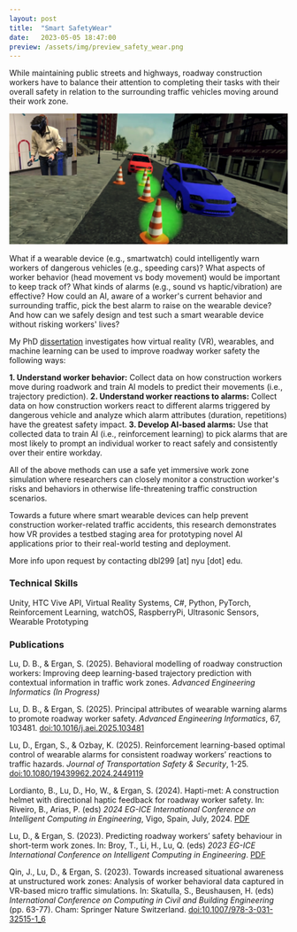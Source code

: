 ```yaml
---
layout: post
title:  "Smart SafetyWear"
date:   2023-05-05 18:47:00
preview: /assets/img/preview_safety_wear.png
---
```


While maintaining public streets and highways, roadway construction workers have to balance their attention to completing their tasks with their overall safety in relation to the surrounding traffic vehicles moving around their work zone.

![VR roadway work zone simulation](/assets/img/safety-wear/promo.png)

What if a wearable device (e.g., smartwatch) could intelligently warn workers of dangerous vehicles (e.g., speeding cars)? What aspects of worker behavior (head movement vs body movement) would be important to keep track of? What kinds of alarms (e.g., sound vs haptic/vibration) are effective? How could an AI, aware of a worker's current behavior and surrounding traffic, pick the best alarm to raise on the wearable device? And how can we safely design and test such a smart wearable device without risking workers' lives?

My PhD [dissertation](https://www.proquest.com/docview/3213689744) investigates how virtual reality (VR), wearables, and machine learning can be used to improve roadway worker safety the following ways:

 **1. Understand worker behavior:** Collect data on how construction workers move during roadwork and train AI models to predict their movements (i.e., trajectory prediction).
 **2. Understand worker reactions to alarms:** Collect data on how construction workers react to different alarms triggered by dangerous vehicle and analyze which alarm attributes (duration, repetitions) have the greatest safety impact.
 **3. Develop AI-based alarms:** Use that collected data to train AI (i.e., reinforcement learning) to pick alarms that are most likely to prompt an individual worker to react safely and consistently over their entire workday.

All of the above methods can use a safe yet immersive work zone simulation where researchers can closely monitor a construction worker's risks and behaviors in otherwise life-threatening traffic construction scenarios.

Towards a future where smart wearable devices can help prevent construction worker-related traffic accidents, this research demonstrates how VR provides a testbed staging area for prototyping novel AI applications prior to their real-world testing and deployment.
 
More info upon request by contacting dbl299 [at] nyu [dot] edu.

### Technical Skills

Unity, HTC Vive API, Virtual Reality Systems, C#, Python, PyTorch, Reinforcement Learning, watchOS, RaspberryPi, Ultrasonic Sensors, Wearable Prototyping

### Publications

Lu, D. B., & Ergan, S. (2025). Behavioral modelling of roadway construction workers: Improving deep learning-based trajectory prediction with contextual information in traffic work zones. *Advanced Engineering Informatics (In Progress)*

Lu, D. B., & Ergan, S. (2025). Principal attributes of wearable warning alarms to promote roadway worker safety. *Advanced Engineering Informatics*, 67, 103481. [doi:10.1016/j.aei.2025.103481](https://doi.org/10.1016/j.aei.2025.103481)

Lu, D., Ergan, S., & Ozbay, K. (2025). Reinforcement learning-based optimal control of wearable alarms for consistent roadway workers’ reactions to traffic hazards. *Journal of Transportation Safety & Security*, 1-25. [doi:10.1080/19439962.2024.2449119](https://doi.org/10.1080/19439962.2024.2449119)

Lordianto, B., Lu, D., Ho, W., & Ergan, S. (2024). Hapti-met: A construction helmet with directional haptic feedback for roadway worker safety. In: Riveiro, B., Arias, P. (eds) *2024 EG-ICE International Conference on Intelligent Computing in Engineering*, Vigo, Spain, July, 2024. [PDF](https://www.researchgate.net/profile/Daniel-Lu-21/publication/383456833_Hapti-met_A_Construction_Helmet_with_Directional_Haptic_Feedback_for_Roadway_Worker_Safety/links/66ce1eb6b1606e24c2a3c6d1/Hapti-met-A-Construction-Helmet-with-Directional-Haptic-Feedback-for-Roadway-Worker-Safety.pdf)

Lu, D., & Ergan, S. (2023). Predicting roadway workers’ safety behaviour in short-term work zones. In: Broy, T., Li, H., Lu, Q. (eds) *2023 EG-ICE International Conference on Intelligent Computing in Engineering*. [PDF](https://www.ucl.ac.uk/bartlett/sites/bartlett/files/predicting_roadway_workers_safety_behaviour_in_short-term_work_zones.pdf)

Qin, J., Lu, D., & Ergan, S. (2023). Towards increased situational awareness at unstructured work zones: Analysis of worker behavioral data captured in VR-based micro traffic simulations. In: Skatulla, S., Beushausen, H. (eds) *International Conference on Computing in Civil and Building Engineering* (pp. 63-77). Cham: Springer Nature Switzerland. [doi:10.1007/978-3-031-32515-1_6](https://doi.org/10.1007/978-3-031-32515-1_6)